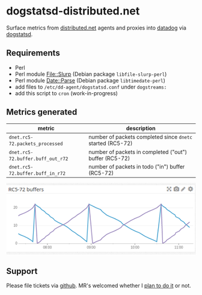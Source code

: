 # dogstatsd-distributed.net

Surface metrics from [distributed.net](http://www.distributed.net/Main_Page)
agents and proxies into [datadog](https://www.datadoghq.com/) via
[dogstatsd](http://docs.datadoghq.com/guides/dogstatsd/).

## Requirements

* Perl
* Perl module [File::Slurp](https://metacpan.org/pod/File::Slurp) (Debian package `libfile-slurp-perl`)
* Perl module [Date::Parse](https://metacpan.org/pod/Date::Parse) (Debian package `libtimedate-perl`)
* add files to `/etc/dd-agent/dogstatsd.conf` under `dogstreams:`
* add this script to `cron` (work-in-progress)

## Metrics generated

| metric				| description 						|
| ----					| ----							|
| `dnet.rc5-72.packets_processed`	| number of packets completed since `dnetc` started (RC5-72) |
| `dnet.rc5-72.buffer.buff_out_r72`	| number of packets in completed ("out") buffer (RC5-72) |
| `dnet.rc5-72.buffer.buff_in_r72`	| number of packets in todo ("in") buffer (RC5-72)	|

![example](img/datadog_rc5-72_buffers.png)

## Support

Please file tickets via [github](https://github.com/fini-net/dogstatsd-distributed.net/issues).
MR's welcomed whether I [plan to do it](TODO.md) or not.
